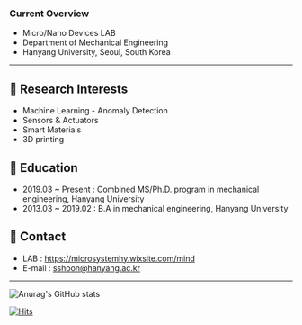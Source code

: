 ### Current Overview
- Micro/Nano Devices LAB
- Department of Mechanical Engineering
- Hanyang University, Seoul, South Korea

-------------------
## 🔭 Research Interests
* Machine Learning - Anomaly Detection
* Sensors & Actuators
* Smart Materials
* 3D printing

## 🌱 Education
* 2019.03 ~ Present : Combined MS/Ph.D. program in mechanical engineering, Hanyang University
* 2013.03 ~ 2019.02 : B.A in mechanical engineering, Hanyang University

## 👯 Contact
* LAB : https://microsystemhy.wixsite.com/mind
* E-mail : sshoon@hanyang.ac.kr
-------------------

![Anurag's GitHub stats](https://github-readme-stats.vercel.app/api?username=cosshoon&show_icons=true&theme=tokyonight)


[![Hits](https://hits.seeyoufarm.com/api/count/incr/badge.svg?url=https%3A%2F%2Fgithub.com%2Fcosshoon&count_bg=%2379C83D&title_bg=%23555555&icon=&icon_color=%23E7E7E7&title=hits&edge_flat=false)](https://hits.seeyoufarm.com)

<!--
**cosshoon/cosshoon** is a ✨ _special_ ✨ repository because its `README.md` (this file) appears on your GitHub profile.

